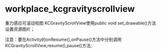 workplace_kcgravityscrollview
=============================

重力感应可滚动视图
KCGravityScrollView使用public void set_drawable()方法设置资源图片；

注意：要在Activity的onResume(),onPause()方法中分别调用KCGravityScrollView,resume(),pause()方法;
